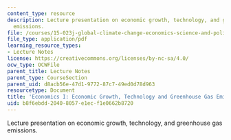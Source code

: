 ```yaml
---
content_type: resource
description: Lecture presentation on economic growth, technology, and greenhouse gas
  emissions.
file: /courses/15-023j-global-climate-change-economics-science-and-policy-spring-2008/b8f6ebdd20408057e1ecf1e0662b8720_lec8.pdf
file_type: application/pdf
learning_resource_types:
- Lecture Notes
license: https://creativecommons.org/licenses/by-nc-sa/4.0/
ocw_type: OCWFile
parent_title: Lecture Notes
parent_type: CourseSection
parent_uid: d8acb56e-47d1-9772-87c7-49ed0d78d963
resourcetype: Document
title: 'Economics I: Economic Growth, Technology and Greenhouse Gas Emissions'
uid: b8f6ebdd-2040-8057-e1ec-f1e0662b8720
---
```

Lecture presentation on economic growth, technology, and greenhouse gas emissions.